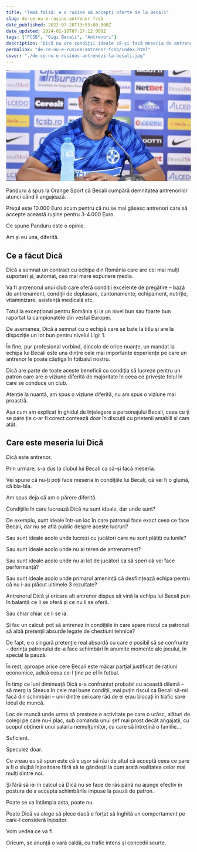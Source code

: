 ```yaml
---
title: "Temă falsă: e o rușine să accepți oferte de la Becali"
slug: de-ce-nu-e-rusine-antrenor-fcsb
date_published: 2022-07-28T13:53:00.000Z
date_updated: 2024-02-10T07:17:12.000Z
tags: ["FCSB", "Gigi Becali", "Antrenori"]
description: "Dică nu are condiții ideale să-și facă meseria de antrenor la FCSB. Dar unde sunt acele condiții în fotbalul nostru?"
permalink: "de-ce-nu-e-rusine-antrenor-fcsb/index.html"
cover: "./de-ce-nu-e-rusinos-antrenezi-la-becali.jpg"
---
```


![Nicolae Dică în conferință de presă FCSB](./de-ce-nu-e-rusinos-antrenezi-la-becali.jpg)

Panduru a spus la Orange Sport că Becali cumpără demnitatea antrenorilor atunci când îi angajează.

Prețul este 10.000 Euro acum pentru că nu se mai găsesc antrenori care să accepte această rușine pentru 3-4.000 Euro.

Ce spune Panduru este o opinie.

Am și eu una, diferită.

## Ce a făcut Dică

Dică a semnat un contract cu echipa din România care are cei mai mulți suporteri și, automat, cea mai mare expunere media.

Va fi antrenorul unui club care oferă condiții excelente de pregătire – bază de antrenament, condiții de deplasare, cantonamente, echipament, nutriție, vitaminizare, asistență medicală etc.

Totul la excepțional pentru România și la un nivel bun sau foarte bun raportat la campionatele din vestul Europei.

De asemenea, Dică a semnat cu o echipă care se bate la titlu și are la dispoziție un lot bun pentru nivelul Ligii 1.

În fine, pur profesional vorbind, dincolo de orice nuanțe, un mandat la echipa lui Becali este una dintre cele mai importante experiențe pe care un antrenor le poate câștiga în fotbalul nostru.

Dică are parte de toate aceste beneficii cu condiția să lucreze pentru un patron care are o viziune diferită de majoritate în ceea ce privește felul în care se conduce un club.

Atenție la nuanță, am spus o viziune diferită, nu am spus o viziune mai proastră.

Așa cum am explicat în ghidul de înțelegere a personajului Becali, ceea ce ți se pare ție c-ar fi corect contează doar în discuții cu prietenii amabili și cam atât.

## Care este meseria lui Dică

Dică este antrenor.

Prin urmare, s-a dus la clubul lui Becali ca să-și facă meseria.

Vei spune că nu-ți poți face meseria în condițiile lui Becali, că vei fi o glumă, că bla-bla.

Am spus deja că am o părere diferită.

Condițiile în care lucrează Dică nu sunt ideale, dar unde sunt?

De exemplu, sunt ideale într-un loc în care patronul face exact ceea ce face Becali, dar nu se află public despre aceste lucruri?

Sau sunt ideale acolo unde lucrezi cu jucători care nu sunt plătiți cu lunile?

Sau sunt ideale acolo unde nu ai teren de antrenament?

Sau sunt ideale acolo unde nu ai lot de jucători ca să speri că vei face performanță?

Sau sunt ideale acolo unde primarul amenință că desființează echipa pentru că nu i-au plăcut ultimele 3 rezultate?

Antrenorul Dică și oricare alt antrenor dispus să vină la echipa lui Becali pun în balanță ce li se oferă și ce nu li se oferă.

Sau chiar chiar ce li se ia.

Și fac un calcul: pot să antrenez în condițiile în care apare riscul ca patronul să aibă pretenții absurde legate de chestiuni tehnice?

De fapt, e o singură pretenție real absurdă cu care e posibil să se confrunte – dorința patronului de-a face schimbări în anumite momente ale jocului, în special la pauză.

În rest, aproape orice cere Becali este măcar parțial justificat de rațiuni economice, adică ceea ce-l ține pe el în fotbal.

În timp ce luni dimineață Dică s-a confruntat probabil cu această dilemă – să merg la Steaua în cele mai bune condiții, mai puțin riscul ca Becali să-mi facă din schimbări – unii dintre cei care râd de el erau blocați în trafic spre locul de muncă.

Loc de muncă unde urma să presteze o activitate pe care o urăsc, alături de colegi pe care nu-i plac, sub comanda unui șef mai prost decât angajații, cu scopul obținerii unui salariu nemulțumitor, cu care să întrețină o familie…

Suficient.

Speculez doar.

Ce vreau eu să spun este că e ușor să râzi de altul că acceptă ceea ce pare a fi o slujbă înjositoare fără să te gândești la cum arată realitatea celor mai mulți dintre noi.

Și fără să iei în calcul că Dică nu se face de râs până nu ajunge efectiv în postura de a accepta schimbările impuse la pauză de patron.

Poate se va întâmpla asta, poate nu.

Poate Dică va alege să plece dacă e forțat să înghită un comportament pe care-l consideră înjositor.

Vom vedea ce va fi.

Oricum, se anunță o vară caldă, cu trafic intens și concedii scurte.

